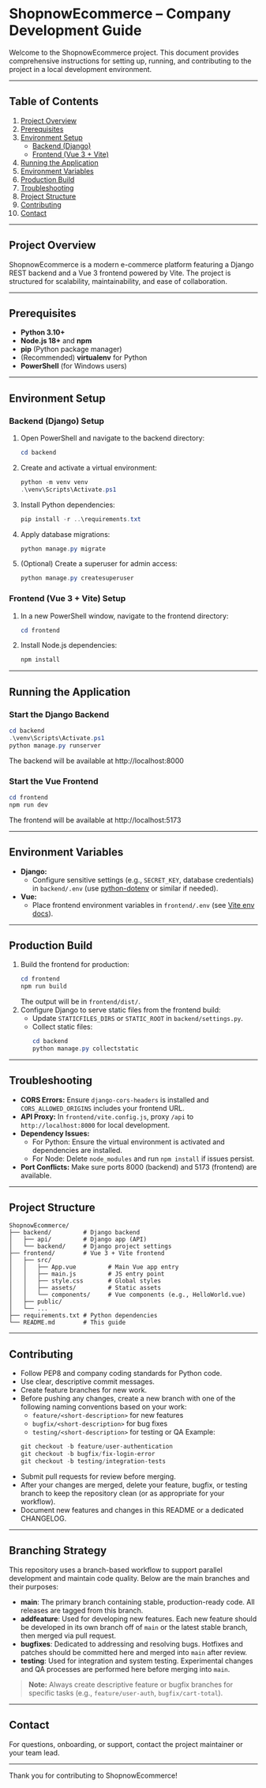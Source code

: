 # ShopnowEcommerce – Company Development Guide

Welcome to the ShopnowEcommerce project. This document provides comprehensive instructions for setting up, running, and contributing to the project in a local development environment.

---

## Table of Contents
1. [Project Overview](#project-overview)
2. [Prerequisites](#prerequisites)
3. [Environment Setup](#environment-setup)
    - [Backend (Django)](#backend-django-setup)
    - [Frontend (Vue 3 + Vite)](#frontend-vue-3--vite-setup)
4. [Running the Application](#running-the-application)
5. [Environment Variables](#environment-variables)
6. [Production Build](#production-build)
7. [Troubleshooting](#troubleshooting)
8. [Project Structure](#project-structure)
9. [Contributing](#contributing)
10. [Contact](#contact)

---

## Project Overview
ShopnowEcommerce is a modern e-commerce platform featuring a Django REST backend and a Vue 3 frontend powered by Vite. The project is structured for scalability, maintainability, and ease of collaboration.

---

## Prerequisites
- **Python 3.10+**
- **Node.js 18+** and **npm**
- **pip** (Python package manager)
- (Recommended) **virtualenv** for Python
- **PowerShell** (for Windows users)

---

## Environment Setup

### Backend (Django) Setup
1. Open PowerShell and navigate to the backend directory:
   ```powershell
   cd backend
   ```
2. Create and activate a virtual environment:
   ```powershell
   python -m venv venv
   .\venv\Scripts\Activate.ps1
   ```
3. Install Python dependencies:
   ```powershell
   pip install -r ..\requirements.txt
   ```
4. Apply database migrations:
   ```powershell
   python manage.py migrate
   ```
5. (Optional) Create a superuser for admin access:
   ```powershell
   python manage.py createsuperuser
   ```

### Frontend (Vue 3 + Vite) Setup
1. In a new PowerShell window, navigate to the frontend directory:
   ```powershell
   cd frontend
   ```
2. Install Node.js dependencies:
   ```powershell
   npm install
   ```

---

## Running the Application

### Start the Django Backend
```powershell
cd backend
.\venv\Scripts\Activate.ps1
python manage.py runserver
```
The backend will be available at http://localhost:8000

### Start the Vue Frontend
```powershell
cd frontend
npm run dev
```
The frontend will be available at http://localhost:5173

---

## Environment Variables
- **Django:**
  - Configure sensitive settings (e.g., `SECRET_KEY`, database credentials) in `backend/.env` (use [python-dotenv](https://pypi.org/project/python-dotenv/) or similar if needed).
- **Vue:**
  - Place frontend environment variables in `frontend/.env` (see [Vite env docs](https://vitejs.dev/guide/env-and-mode.html)).

---

## Production Build
1. Build the frontend for production:
   ```powershell
   cd frontend
   npm run build
   ```
   The output will be in `frontend/dist/`.
2. Configure Django to serve static files from the frontend build:
   - Update `STATICFILES_DIRS` or `STATIC_ROOT` in `backend/settings.py`.
   - Collect static files:
     ```powershell
     cd backend
     python manage.py collectstatic
     ```

---

## Troubleshooting
- **CORS Errors:** Ensure `django-cors-headers` is installed and `CORS_ALLOWED_ORIGINS` includes your frontend URL.
- **API Proxy:** In `frontend/vite.config.js`, proxy `/api` to `http://localhost:8000` for local development.
- **Dependency Issues:**
  - For Python: Ensure the virtual environment is activated and dependencies are installed.
  - For Node: Delete `node_modules` and run `npm install` if issues persist.
- **Port Conflicts:** Make sure ports 8000 (backend) and 5173 (frontend) are available.

---

## Project Structure
```
ShopnowEcommerce/
├── backend/         # Django backend
│   ├── api/         # Django app (API)
│   └── backend/     # Django project settings
├── frontend/        # Vue 3 + Vite frontend
│   ├── src/
│   │   ├── App.vue         # Main Vue app entry
│   │   ├── main.js         # JS entry point
│   │   ├── style.css       # Global styles
│   │   ├── assets/         # Static assets
│   │   └── components/     # Vue components (e.g., HelloWorld.vue)
│   ├── public/
│   └── ...
├── requirements.txt # Python dependencies
└── README.md        # This guide
```

---

## Contributing
- Follow PEP8 and company coding standards for Python code.
- Use clear, descriptive commit messages.
- Create feature branches for new work.
- Before pushing any changes, create a new branch with one of the following naming conventions based on your work:
  - `feature/<short-description>` for new features
  - `bugfix/<short-description>` for bug fixes
  - `testing/<short-description>` for testing or QA
  Example:
  ```powershell
  git checkout -b feature/user-authentication
  git checkout -b bugfix/fix-login-error
  git checkout -b testing/integration-tests
  ```
- Submit pull requests for review before merging.
- After your changes are merged, delete your feature, bugfix, or testing branch to keep the repository clean (or as appropriate for your workflow).
- Document new features and changes in this README or a dedicated CHANGELOG.

---

## Branching Strategy

This repository uses a branch-based workflow to support parallel development and maintain code quality. Below are the main branches and their purposes:

- **main**: The primary branch containing stable, production-ready code. All releases are tagged from this branch.
- **addfeature**: Used for developing new features. Each new feature should be developed in its own branch off of `main` or the latest stable branch, then merged via pull request.
- **bugfixes**: Dedicated to addressing and resolving bugs. Hotfixes and patches should be committed here and merged into `main` after review.
- **testing**: Used for integration and system testing. Experimental changes and QA processes are performed here before merging into `main`.

> **Note:** Always create descriptive feature or bugfix branches for specific tasks (e.g., `feature/user-auth`, `bugfix/cart-total`).

---

## Contact
For questions, onboarding, or support, contact the project maintainer or your team lead.

---

Thank you for contributing to ShopnowEcommerce!
